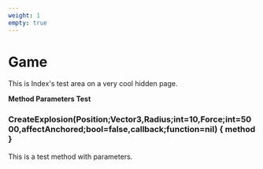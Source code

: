 ```yaml
---
weight: 1
empty: true
---
```


# Game

This is Index's test area on a very cool hidden page.

**Method Parameters Test**

### CreateExplosion(Position;Vector3,Radius;int=10,Force;int=5000,affectAnchored;bool=false,callback;function=nil) { method }

This is a test method with parameters.
